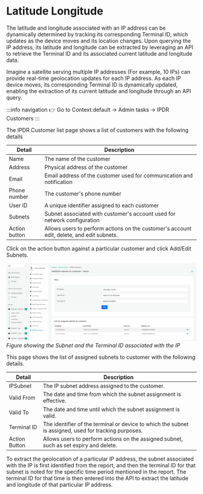 # Latitude Longitude

The latitude and longitude associated with an IP address can be dynamically determined by tracking its corresponding Terminal ID, which updates as the device moves and its location changes. Upon querying the IP address, its latitude and longitude can be extracted by leveraging an API to retrieve the Terminal ID and its associated current latitude and longitude data.

Imagine a satellite serving multiple IP addresses (For example, 10 IPs) can provide real-time geolocation updates for each IP address. As each IP device moves, its corresponding Terminal ID is dynamically updated, enabling the extraction of its current latitude and longitude through an API query.

:::info navigation
:point_right: Go to Context:default &rarr; Admin tasks &rarr; IPDR Customers
:::

The IPDR Customer list page shows a list of customers with the following details

| Detail | Description |
|--------|-------------|
| Name   | The name of the customer | 
| Address | Physical address of the customer |
| Email | Email address of the customer used for communication and notification|
| Phone number | The customer's phone number |
| User ID | A unique identifier assigned to each customer |
| Subnets | Subnet associated with customer's account used for network configuration |
| Action button | Allows users to perform actions on the customer's account edit, delete, and edit subnets. |

Click on the action button against a particular customer and click Add/Edit Subnets.

![](images/ipsubnet_terminalid.png)
*Figure showing the Subnet and the Terminal ID associated with the IP*

This page shows the list of assigned subnets to customer with the following details.

| Detail | Description |
|--------|-------------|
| IPSubnet | The IP subnet address assigned to the customer. |
| Valid From | The date and time from which the subnet assignment is effective. |
| Valid To | The date and time until which the subnet assignment is valid. |
| Terminal ID | The identifier of the terminal or device to which the subnet is assigned, used for tracking purposes. |
| Action Button | Allows users to perform actions on the assigned subnet, such as set expiry and delete. |

To extract the geolocation of a particular IP address, the subnet associated with the IP is first identified from the report, and then the terminal ID for that subnet is noted for the specific time period mentioned in the report. The terminal ID for that time is then entered into the API to extract the latitude and longitude of that particular IP address.